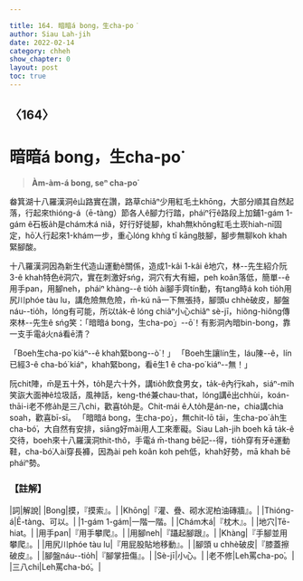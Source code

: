 ```yaml
---

title: 164. 暗暗á bong，生cha-po͘
author: Siau Lah-jih
date: 2022-02-14
category: chheh
show_chapter: 0
layout: post
toc: true
---
```

  
## 〈164〉
# 暗暗á bong，生cha-po͘
>**Àm-àm-á bong, seⁿ cha-po͘**

畚箕湖十八羅漢洞ê山路實在讚，路草chiâⁿ少用紅毛土khōng，大部分順其自然起落，行起來thióng-á（ē-tàng）節各人ê腳力行踏，pháiⁿ行ê路段上加鋪1-gám 1-gám ê石板a̍h是chám木á niâ，好行好徙腳，khah無khōng紅毛土崁hiah-nī固定，hō͘人行起來1-khám一步，重心lóng khǹg tī kāng肢腳，腳步無聊koh khah緊腳酸。

十八羅漢洞因為新生代造山運動ê關係，造成1-kâi 1-kâi ê地穴，林--先生紹介阮3-ê khah特色ê洞穴，實在刺激好sńg，洞穴有大有細，peh koân落低，簡單--ê用手pan，用腳neh，pháiⁿ khàng--ê tio̍h ài腳手齊tín動，有tang時á koh tio̍h用尻川phóe tàu lu，講危險無危險，m̄-kú nā一下無張持，腳頭u chhè破皮，腳盤náu--tio̍h，lóng有可能，所以ta̍k-ê lóng chiâⁿ小心chiâⁿ sè-jī，hiông-hiông傳來林--先生ê sńg笑：「暗暗á bong，生cha-po͘」--ō͘！有影洞內暗bin-bong，靠一支手電á火ná看ē清？

「Boeh生cha-po͘ kiáⁿ--ê khah緊bong--ò͘！」
「Boeh生讓lín生，láu陳--ê，lín已經3-ê cha-bó͘ kiáⁿ，khah緊bong，看ē生1 ê cha-po͘ kiáⁿ--無！」

阮chit陣，m̄是五十外，to̍h是六十外，講tio̍h飲食男女，ta̍k-ê內行kah，siáⁿ-mih笑詼大面神ê垃圾話，風神話，keng-thé兼chau-that，lóng講ē出chhùi，koán-thāi-i老不修a̍h是三八chi，歡喜to̍h是。Chit-mái ê人to̍h是án-ne，chia講chia soah，歡喜bī-sī。
「暗暗á bong，生cha-po͘」，無chit-lō tāi，生cha-po͘ a̍h生cha-bó͘，大自然有安排，siāng好mài用人工來牽礙。Siau Lah-jih boeh kā ta̍k-ê交待，boeh來十八羅漢洞thit-thô，手電á m̄-thang bē記--得，tio̍h穿有牙ê運動鞋，cha-bó͘人ài穿長褲，因為ài peh koân koh peh低，khah好勢，mā khah bē pháiⁿ勢。

### 【註解】

|詞|解說|
|Bong|摸，『摸索』。|
|Khōng|『灌、疊、砌水泥柏油磚牆』。|
|Thióng-á|Ē-tàng、可以。|
|1-gám 1-gám|一階一階。|
|Chám木á|『枕木』。|
|地穴|Tē-hiat。|
|用手pan|『用手攀爬』。|
|用腳neh|『躡起腳跟』。|
|Khàng|『手腳並用攀爬』。|
|用尻川phóe tàu lu|『用屁股貼地移動』。|
|腳頭 u chhè破皮|『膝蓋擦破皮』。|
|腳盤náu--tio̍h|『腳掌扭傷』。|
|Sè-jī|小心。|
|老不修|Leh罵cha-po͘。|
|三八chi|Leh罵cha-bó͘。|
